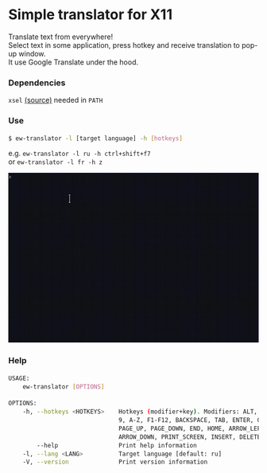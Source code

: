 # Simple translator for X11  
Translate text from everywhere!  
Select text in some application, press hotkey and receive translation to pop-up window.  
It use Google Translate under the hood. 

### Dependencies
`xsel` [(source)](https://github.com/kfish/xsel) needed in `PATH`

### Use
```sh 
$ ew-translator -l [target language] -h [hotkeys]
```  
e.g. `ew-translator -l ru -h ctrl+shift+f7`  
or `ew-translator -l fr -h z`

![](video.gif)

### Help
```sh
USAGE:
    ew-translator [OPTIONS]

OPTIONS:
    -h, --hotkeys <HOTKEYS>    Hotkeys (modifier+key). Modifiers: ALT, CTRL, SHIFT, SUPER; Keys: 0-
                               9, A-Z, F1-F12, BACKSPACE, TAB, ENTER, CAPS_LOCK, ESCAPE, SPACEBAR,
                               PAGE_UP, PAGE_DOWN, END, HOME, ARROW_LEFT, ARROW_RIGHT, ARROW_UP,
                               ARROW_DOWN, PRINT_SCREEN, INSERT, DELETE [default: CTRL+SHIFT+F7]
        --help                 Print help information
    -l, --lang <LANG>          Target language [default: ru]
    -V, --version              Print version information
 ```